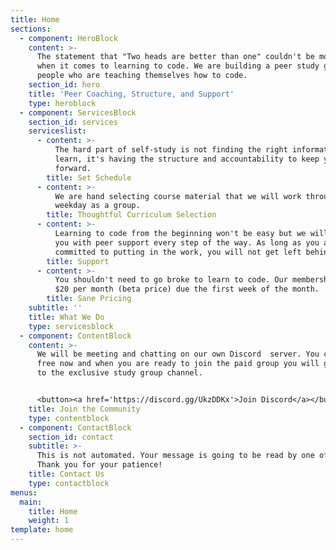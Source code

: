 ```yaml
---
title: Home
sections:
  - component: HeroBlock
    content: >-
      The statement that "Two heads are better than one" couldn't be more true
      when it comes to learning to code. We are building a peer study group for
      people who are teaching themselves how to code.
    section_id: hero
    title: 'Peer Coaching, Structure, and Support'
    type: heroblock
  - component: ServicesBlock
    section_id: services
    serviceslist:
      - content: >-
          The hard part of self-study is not finding the right information to
          learn, it's having the structure and accountability to keep you moving
          forward.
        title: Set Schedule
      - content: >-
          We are hand selecting course material that we will work through every
          weekday as a group.
        title: Thoughtful Curriculum Selection
      - content: >-
          Learning to code from the beginning won't be easy but we will provide
          you with peer support every step of the way. As long as you are
          committed to putting in the work, you will not get left behind.
        title: Support
      - content: >-
          You shouldn't need to go broke to learn to code. Our membership fee is
          $20 per month (beta price) due the first week of the month.
        title: Sane Pricing
    subtitle: ''
    title: What We Do
    type: servicesblock
  - component: ContentBlock
    content: >-
      We will be meeting and chatting on our own Discord  server. You can join
      free now and when you are ready to join the paid group you will get access
      to the exclusive study group channel.


      <button><a href='https://discord.gg/UkzDDKx'>Join Discord</a></button>
    title: Join the Community
    type: contentblock
  - component: ContactBlock
    section_id: contact
    subtitle: >-
      This is not automated. Your message is going to be read by one of us.
      Thank you for your patience!
    title: Contact Us
    type: contactblock
menus:
  main:
    title: Home
    weight: 1
template: home
---
```


